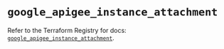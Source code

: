 # `google_apigee_instance_attachment`

Refer to the Terraform Registry for docs: [`google_apigee_instance_attachment`](https://registry.terraform.io/providers/hashicorp/google-beta/6.1.0/docs/resources/google_apigee_instance_attachment).
